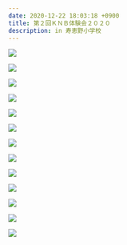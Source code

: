 ```yaml
---
date: 2020-12-22 18:03:18 +0900
title: 第２回ＫＮＢ体験会２０２０
description: in 寿恵野小学校
---
```

![](/img/体験会2-1.jpg)

![](/img/体験会2-2.jpg)

![](/img/体験会2-3.jpg)

![](/img/体験会2-4.jpg)

![](/img/体験会2-5.jpg)

![](/img/体験会2-6.jpg)

![](/img/体験会2-7.jpg)

![](/img/体験会2-8.jpg)

![](/img/体験会2-9.jpg)

![](/img/体験会2-10.jpg)

![](/img/体験会2-11.jpg)

![](/img/体験会2-12.jpg)

![](/img/体験会2-13.jpg)
